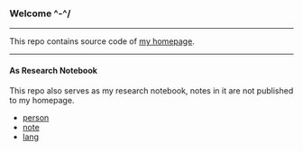 ### Welcome ^-^/

------

This repo contains source code of [my homepage](https://xieyuheng.github.io).

------

#### As Research Notebook

This repo also serves as my research notebook,
notes in it are not published to my homepage.

- [person](./person)
- [note](./note)
- [lang](./lang)
